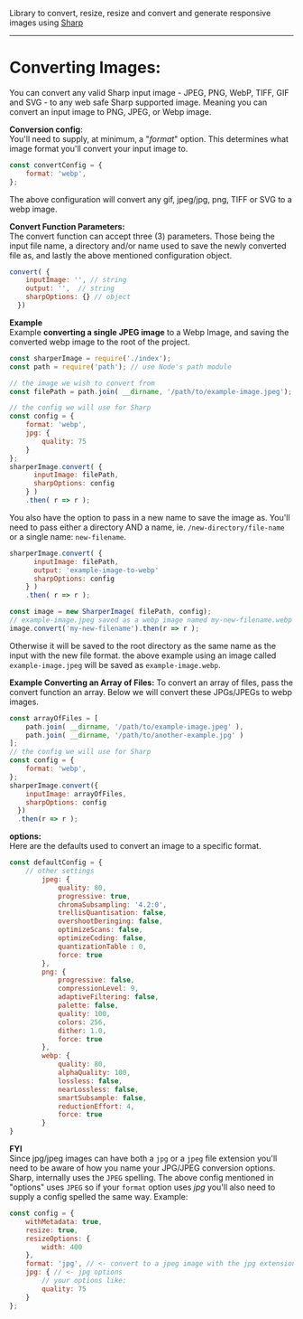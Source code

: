 Library to convert, resize, resize and convert and generate responsive images using [Sharp](https://sharp.pixelplumbing.com/en/stable/)
  
  ---
  

Converting Images:  
================== 
You can convert any valid Sharp input image - JPEG, PNG, WebP, TIFF, GIF and SVG -  to any web safe Sharp supported image. Meaning you can convert an input image to PNG, JPEG, or Webp image.

__Conversion config__:  
You'll need to supply, at minimum, a "*format*" option. This determines what image format you'll convert your input image to.  

```javascript
const convertConfig = {
    format: 'webp',
};
``` 
The above configuration will convert any gif, jpeg/jpg, png, TIFF or SVG to a webp image. 

__Convert Function Parameters:__  
The convert function can accept three (3) parameters. Those being the input file name, a directory and/or name used to save the newly converted file as, and lastly the above mentioned configuration object. 

```javascript
convert( { 
    inputImage: '', // string
    output: '',  // string
    sharpOptions: {} // object
  })
```

__Example__  
Example **converting a single JPEG image** to a Webp Image, and saving the converted webp image to the root of the project.  

```javascript  
const sharperImage = require('./index');
const path = require('path'); // use Node's path module

// the image we wish to convert from
const filePath = path.join( __dirname, '/path/to/example-image.jpeg');

// the config we will use for Sharp
const config = {
    format: 'webp',
    jpg: {
        quality: 75
    }
};
sharperImage.convert( { 
      inputImage: filePath,
      sharpOptions: config 
    } )
    .then( r => r );
```  

You also have the option to pass in a new name to save the image as. You'll need to pass either a directory AND a name, ie. ``/new-directory/file-name`` or a single name: ``new-filename``.  
 
```javascript  
sharperImage.convert( { 
      inputImage: filePath,
      output: 'example-image-to-webp'
      sharpOptions: config 
    } )
    .then( r => r );  

const image = new SharperImage( filePath, config);
// example-image.jpeg saved as a webp image named my-new-filename.webp
image.convert('my-new-filename').then(r => r );  
```  

Otherwise it will be saved to the root directory as the same name as the input with the new file format. the above example using an image called ``example-image.jpeg``  will be saved as ``example-image.webp``.  

__Example Converting an Array of Files:__
To convert an array of files, pass the convert function an array. Below we will convert these JPGs/JPEGs to webp images.  

```javascript
const arrayOfFiles = [
    path.join( __dirname, '/path/to/example-image.jpeg' ),
    path.join( __dirname, '/path/to/another-example.jpg' )  
];  
// the config we will use for Sharp
const config = {
    format: 'webp',
};
sharperImage.convert({  
    inputImage: arrayOfFiles, 
    sharpOptions: config 
  })
  .then(r => r );
```

__options:__  
Here are the defaults used to convert an image to a specific format. 

```javascript
const defaultConfig = {
    // other settings
        jpeg: {
            quality: 80,
            progressive: true,
            chromaSubsampling: '4.2:0',
            trellisQuantisation: false,
            overshootDeringing: false,
            optimizeScans: false,
            optimizeCoding: false,
            quantizationTable : 0,
            force: true
        },
        png: {
            progressive: false,
            compressionLevel: 9,
            adaptiveFiltering: false,
            palette: false,
            quality: 100,
            colors: 256,
            dither: 1.0,
            force: true
        },
        webp: {
            quality: 80,
            alphaQuality: 100,
            lossless: false,
            nearLossless: false,
            smartSubsample: false,
            reductionEffort: 4,
            force: true
        }
}
```

__FYI__   
Since jpg/jpeg images can have both a ``jpg`` or a ```jpeg``` file extension you'll need to be aware of how you name your JPG/JPEG conversion options. Sharp, internally uses the ``JPEG`` spelling. The above config mentioned in "options" uses ```JPEG``` so if your ```format``` option uses _jpg_ you'll also need to supply a config spelled the same way. Example:  
```javascript
const config = {
    withMetadata: true,
    resize: true,
    resizeOptions: {
        width: 400
    },
    format: 'jpg', // <- convert to a jpeg image with the jpg extension
    jpg: { // <- jpg options
        // your options like:
        quality: 75
    }
};
```